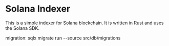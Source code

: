 # Solana Indexer

This is a simple indexer for Solana blockchain. It is written in Rust and uses the Solana SDK.


migration: sqlx migrate run --source src/db/migrations